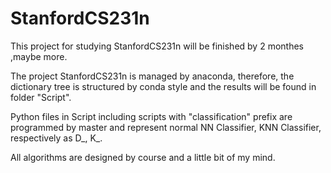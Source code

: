 # StanfordCS231n
This project for studying StanfordCS231n will be finished by 2 monthes ,maybe more.

The project StanfordCS231n is managed by anaconda, therefore, the dictionary tree is structured by conda style and the results will be found in folder "Script".

Python files in Script including scripts with "classification" prefix are programmed by master and represent normal NN Classifier, KNN Classifier, respectively as D_, K_.

All algorithms are designed by course and a little bit of my mind.
